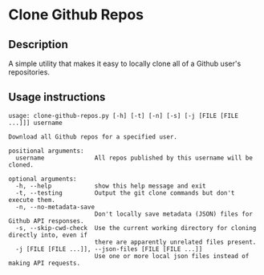 # Clone Github Repos

## Description
A simple utility that makes it easy to locally clone all of a Github user's repositories.

## Usage instructions
```
usage: clone-github-repos.py [-h] [-t] [-n] [-s] [-j [FILE [FILE ...]]] username

Download all Github repos for a specified user.

positional arguments:
  username              All repos published by this username will be cloned.

optional arguments:
  -h, --help            show this help message and exit
  -t, --testing         Output the git clone commands but don't execute them.
  -n, --no-metadata-save
                        Don't locally save metadata (JSON) files for Github API responses.
  -s, --skip-cwd-check  Use the current working directory for cloning directly into, even if
                        there are apparently unrelated files present.
  -j [FILE [FILE ...]], --json-files [FILE [FILE ...]]
                        Use one or more local json files instead of making API requests.
```
